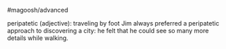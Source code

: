 #magoosh/advanced

peripatetic (adjective): traveling by foot 
Jim always preferred a peripatetic approach to discovering a city: he felt that he could see so many more 
details while walking. 
